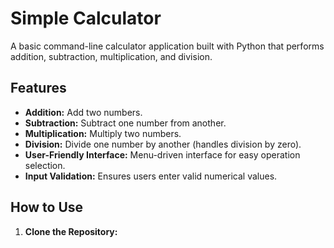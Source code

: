 # Simple Calculator

A basic command-line calculator application built with Python that performs addition, subtraction, multiplication, and division.

## Features

- **Addition:** Add two numbers.
- **Subtraction:** Subtract one number from another.
- **Multiplication:** Multiply two numbers.
- **Division:** Divide one number by another (handles division by zero).
- **User-Friendly Interface:** Menu-driven interface for easy operation selection.
- **Input Validation:** Ensures users enter valid numerical values.

## How to Use

1. **Clone the Repository:**
